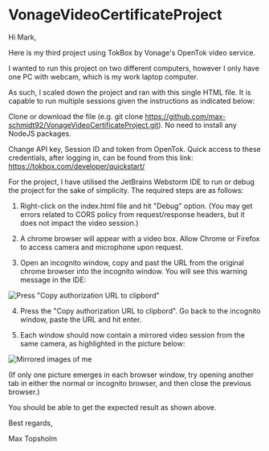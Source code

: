 # VonageVideoCertificateProject

Hi Mark,

Here is my third project using TokBox by Vonage's OpenTok video service.

I wanted to run this project on two different computers, however I only have one PC with webcam, which is my work laptop computer.

As such, I scaled down the project and ran with this single HTML file. It is capable to run multiple sessions given the instructions as indicated below:

Clone or download the file (e.g. git clone https://github.com/max-schmidt92/VonageVideoCertificateProject.git). No need to install any NodeJS packages.

Change API key, Session ID and token from OpenTok. Quick access to these credentials, after logging in, can be found from this link: https://tokbox.com/developer/quickstart/

For the project, I have utilised the JetBrains Webstorm IDE to run or debug the project for the sake of simplicity. The required steps are as follows:

1. Right-click on the index.html file and hit "Debug" option. (You may get errors related to CORS policy from request/response headers, but it does not impact the video session.)

2. A chrome browser will appear with a video box. Allow Chrome or Firefox to access camera and microphone upon request.

3. Open an incognito window, copy and past the URL from the original chrome browser into the incognito window. You will see this warning message in the IDE:

![Press "Copy authorization URL to clipbord"](http://puu.sh/Fxkm4/977831cfc8.png)

4. Press the "Copy authorization URL to clipbord". Go back to the incognito window, paste the URL and hit enter.

5. Each window should now contain a mirrored video session from the same camera, as highlighted in the picture below:

![Mirrored images of me](http://puu.sh/Fxkny/f324fac580.jpg)

(If only one picture emerges in each browser window, try opening another tab in either the normal or incognito browser, and then close the previous browser.)

You should be able to get the expected result as shown above.

Best regards,

Max Topsholm
